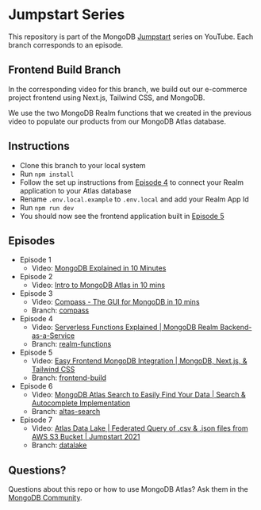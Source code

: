 # Jumpstart Series

This repository is part of the MongoDB [Jumpstart](https://www.youtube.com/playlist?list=PL4RCxklHWZ9v2lcat4oEVGQhZg6r4IQGV) series on YouTube. Each branch corresponds to an episode. 

## Frontend Build Branch

In the corresponding video for this branch, we build out our e-commerce project frontend using Next.js, Tailwind CSS, and MongoDB. 

We use the two MongoDB Realm functions that we created in the previous video to populate our products from our MongoDB Atlas database.

## Instructions

- Clone this branch to your local system
- Run `npm install`
- Follow the set up instructions from [Episode 4](https://youtu.be/Evp3xTzWCu4) to connect your Realm application to your Atlas database
- Rename `.env.local.example` to `.env.local` and add your Realm App Id
- Run `npm run dev`
- You should now see the frontend application built in [Episode 5](https://youtu.be/xIrtGeggw0E)

## Episodes

- Episode 1
  - Video: [MongoDB Explained in 10 Minutes](https://youtu.be/RGfFpQF0NpE)
- Episode 2
  - Video: [Intro to MongoDB Atlas in 10 mins](https://youtu.be/xrc7dIO_tXk)
- Episode 3
  - Video: [Compass - The GUI for MongoDB in 10 mins](https://youtu.be/YBOiX8DwinE)
  - Branch: [compass](https://github.com/mongodb-developer/jumpstart-series/tree/compass)
- Episode 4
  - Video: [Serverless Functions Explained | MongoDB Realm Backend-as-a-Service](https://youtu.be/Evp3xTzWCu4)
  - Branch: [realm-functions](https://github.com/mongodb-developer/jumpstart-series/tree/realm-functions)
- Episode 5
  - Video: [Easy Frontend MongoDB Integration | MongoDB, Next.js, & Tailwind CSS](https://youtu.be/xIrtGeggw0E)
  - Branch: [frontend-build](https://github.com/mongodb-developer/jumpstart-series/tree/frontend-build)
- Episode 6
  - Video: [MongoDB Atlas Search to Easily Find Your Data | Search & Autocomplete Implementation](https://youtu.be/jnxnhbTO2RA)
  - Branch: [altas-search](https://github.com/mongodb-developer/jumpstart-series/tree/atlas-search)
- Episode 7
  - Video: [Atlas Data Lake | Federated Query of .csv & .json files from AWS S3 Bucket | Jumpstart 2021](https://youtu.be/e4BNH8SeGVs)
  - Branch: [datalake](https://github.com/mongodb-developer/jumpstart-series/tree/datalake)

## Questions?

Questions about this repo or how to use MongoDB Atlas?  Ask them in the [MongoDB Community](https://community.mongodb.com).